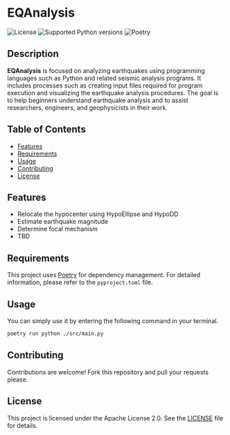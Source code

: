 # EQAnalysis

![License](https://img.shields.io/badge/license-Apache%202.0-blue.svg)
![Supported Python versions](https://img.shields.io/badge/python-3.11-blue)
![Poetry](https://img.shields.io/endpoint?url=https://python-poetry.org/badge/v0.json)

## Description
**EQAnalysis** is focused on analyzing earthquakes using programming languages such as Python and related seismic analysis programs. It includes processes such as creating input files required for program execution and visualizing the earthquake analysis procedures. The goal is to help beginners understand earthquake analysis and to assist researchers, engineers, and geophysicists in their work.

## Table of Contents
- [Features](#features)
- [Requirements](#requirements)
- [Usage](#usage)
- [Contributing](#contributing)
- [License](#license)

## Features
- Relocate the hypocenter using HypoEllipse and HypoDD
- Estimate earthquake magnitude
- Determine focal mechanism
- TBD

## Requirements
This project uses [Poetry](https://python-poetry.org/) for dependency management. For detailed information, please refer to the `pyproject.toml` file.

## Usage
You can simply use it by entering the following command in your terminal.

```bash
poetry run python ./src/main.py
```

## Contributing
Contributions are welcome! Fork this repository and pull your requests please.


## License
This project is licensed under the Apache License 2.0. See the [LICENSE](LICENSE.txt) file for details.
